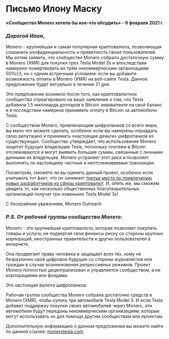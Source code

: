 # Письмо Илону Маску

**«Сообщество Monero хотело бы кое-что обсудить» - 9 февраля 2021 г.**

### _Дорогой Илон_,

Monero - крупнейшая и самая популярная криптовалюта, позволяющая сохранить конфиденциальность и приватность своих пользователей. Мы хотим заявить, что сообщество Monero собрало достаточную сумму в Monero (XMR) для покупки трех Tesla Model 3s и впоследствии намерено пожертвовать их трём некоммерческим организациям 501(c)3, но с одним встречным условием: если вы добавите возможность оплаты в Monero (XMR) на веб-сайте Tesla. Данное предложение будет актуально в течение 21 дня.

Это предложение возникло после того, как криптовалютное сообщество отреагировало на ваше заявление о том, что Tesla добавила 1,5 миллиарда долларов в Bitcoin эквиваленте на свой баланс и в последствии намерена принимать оплату в Bitcoin за автомобили Tesla.

С сообществом Monero, привлекающим шифропанков со всего мира, вы мало что можете сделать, особенно если вы намерены оправдать свою репутацию и принимать «настоящие деньги» шифропанков из существующих. Сообщество утверждает, что использование Monero защитит будущих владельцев Tesla, поскольку платежи в Bitcoin отслеживаются и могут выявить большие суммы, связанные с личными данными их владельцев. Monero устраняет этот риск и позволяет выполнять по настоящему частные и неотслеживаемые транзакции.

Посмотрим, сможете ли вы оценить данный проект, особенно если учитывать тот факт, что он занимает [третье место по привлечению новых разработчиков из сферы криптовалют](https://www.monerooutreach.org/stories/why-monero-attracts-dev-talent.html). И, опять же, мы сможем увидеть то, как несколько общественных благотворительных организаций получат три новеньких Tesla Model 3s!

С бескрайним уважением,
Monero Outreach

### _P.S. От рабочей группы сообщества Monero:_

Monero - это крупнейшая криптовалюта, которая позволяет покупать товары и услуги, не подвергая свои финансы риску со стороны крупных корпораций, иностранных правительств и других пользователей в интернете.

Она продвигает права человека и защищает всех тех, кому не безразлично своё цифровое будущее со стороны журналистов или граждан в случае возникновения репрессивных режимов. Проект Monero полностью децентрализован и управляется сообществом, а не корпорациями или фондами.

Это настоящая валюта шифропанков.

Рабочая группа сообщества Monero собрала достаточно средств в Monero (XMR), чтобы купить три автомобиля Tesla Model 3. И если Tesla добавит поддержку покупки своих автомобилей через Monero, эти автомобили будут переданы некоммерческим организациям, которые могут использовать их для помощи другим сообществам или проектам.

Дополнительную информацию о данном предложении вы можете найти по данной ссылке: [monerotesla.com](https://monerotesla.com/).
